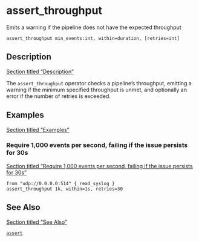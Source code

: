 # assert_throughput

Emits a warning if the pipeline does not have the expected throughput

```tql
assert_throughput min_events:int, within=duration, [retries=int]
```

## Description

[Section titled “Description”](#description)

The `assert_throughput` operator checks a pipeline’s throughput, emitting a warning if the minimum specified throughput is unmet, and optionally an error if the number of retries is exceeded.

## Examples

[Section titled “Examples”](#examples)

### Require 1,000 events per second, failing if the issue persists for 30s

[Section titled “Require 1,000 events per second, failing if the issue persists for 30s”](#require-1000-events-per-second-failing-if-the-issue-persists-for-30s)

```tql
from "udp://0.0.0.0:514" { read_syslog }
assert_throughput 1k, within=1s, retries=30
```

## See Also

[Section titled “See Also”](#see-also)

[`assert`](/reference/operators/assert)